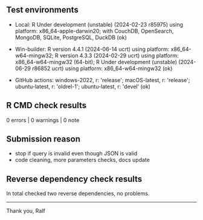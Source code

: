 ## Test environments

* Local: R Under development (unstable) (2024-02-23 r85975) using platform: x86_64-apple-darwin20; with CouchDB, OpenSearch, MongoDB, SQLite, PostgreSQL, DuckDB (ok)

* Win-builder: R version 4.4.1 (2024-06-14 ucrt) using platform: x86_64-w64-mingw32; R version 4.3.3 (2024-02-29 ucrt) using platform: x86_64-w64-mingw32 (64-bit); R Under development (unstable) (2024-06-29 r86852 ucrt) using platform: x86_64-w64-mingw32 (ok)

* GitHub actions: windows-2022, r: 'release'; macOS-latest, r: 'release'; ubuntu-latest, r: 'oldrel-1'; ubuntu-latest, r: 'devel' (ok)


## R CMD check results

0 errors | 0 warnings | 0 note


## Submission reason

* stop if query is invalid even though JSON is valid 
* code cleaning, more parameters checks, docs update


## Reverse dependency check results

In total checked two reverse dependencies, no problems. 


--------

Thank you,
Ralf
